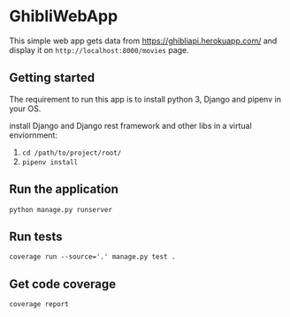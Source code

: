 # GhibliWebApp
This simple web app gets data from https://ghibliapi.herokuapp.com/ and display it on `http://localhost:8000/movies` page.

## Getting started
The requirement to run this app is to install python 3, Django and pipenv in your OS.

install Django and Django rest framework and other libs in a virtual enviornment:

1. `cd /path/to/project/root/`
2. `pipenv install`

## Run the application
`python manage.py runserver`

## Run tests
`coverage run --source='.' manage.py test .`

## Get code coverage
`coverage report`
